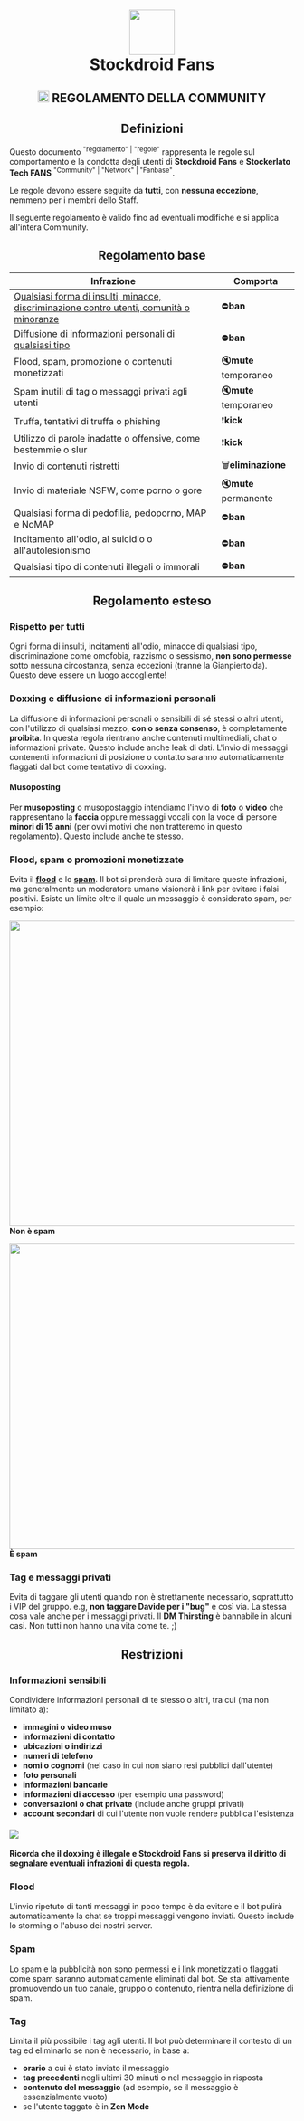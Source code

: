 <h1 align="center">
  <img src="https://dslv9ilpbe7p1.cloudfront.net/Cj7cYvaXaoyQ386pQ2yIjw_store_logo_image.png" width="80"/><br/>
  Stockdroid Fans
</h1>
<h2 align="center">
  <img src="https://camo.githubusercontent.com/de4fa40cddcfcb22448cdca8e9dad69d8133ae62964a9c90ffa661afd780b94a/68747470733a2f2f656d6f6a6970656469612d75732e73332e6475616c737461636b2e75732d776573742d312e616d617a6f6e6177732e636f6d2f7468756d62732f3332302f6170706c652f3238352f706f6c6963652d6361722d6c696768745f31663661382e706e67" width="20"/>
  REGOLAMENTO DELLA COMMUNITY
</h2>

<div id="definitions">
<h2 align="center">Definizioni</h2>

Questo documento <sup>"regolamento" | "regole"</sup> rappresenta
le regole sul comportamento e la condotta degli utenti di
**Stockdroid Fans** e **Stockerlato Tech FANS**
<sup>"Community" | "Network" | "Fanbase"</sup>.

Le regole devono essere seguite da **tutti**, con **nessuna
eccezione**, nemmeno per i membri dello Staff.

Il seguente regolamento è valido fino ad eventuali modifiche e
si applica all'intera Community.

<div id="quick-rules">
<h2 align="center">Regolamento base</h2>

| Infrazione | Comporta |
| ---------- | -------- |
| [Qualsiasi forma di insulti, minacce, discriminazione contro utenti, comunità o minoranze](#rispetto-per-tutti) | ⛔**ban** |
| [Diffusione di informazioni personali di qualsiasi tipo](#doxxing-e-diffusione-di-informazioni-personali) | ⛔**ban** |
| Flood, spam, promozione o contenuti monetizzati | 🔇**mute** temporaneo |
| Spam inutili di tag o messaggi privati agli utenti | 🔇**mute** temporaneo |
| Truffa, tentativi di truffa o phishing | ❗**kick** |
| Utilizzo di parole inadatte o offensive, come bestemmie o slur | ❗**kick** |
| Invio di contenuti ristretti | 🗑️**eliminazione** |
| Invio di materiale NSFW, come porno o gore | 🔇**mute** permanente |
| Qualsiasi forma di pedofilia, pedoporno, MAP e NoMAP | ⛔**ban** |
| Incitamento all'odio, al suicidio o all'autolesionismo | ⛔**ban** |
| Qualsiasi tipo di contenuti illegali o immorali | ⛔**ban** |

</div>

<div id="extended-rules"><h2 align="center">Regolamento esteso</h2>

### Rispetto per tutti
Ogni forma di insulti, incitamenti all'odio, minacce di qualsiasi
tipo, discriminazione come omofobia, razzismo o sessismo, **non
sono permesse** sotto nessuna circostanza, senza eccezioni
(tranne la Gianpiertolda). Questo deve essere un luogo accogliente!

### Doxxing e diffusione di informazioni personali
La diffusione di informazioni personali o sensibili di sé stessi
o altri utenti, con l'utilizzo di qualsiasi mezzo, **con o senza
consenso**, è completamente **proibita**. In questa regola
rientrano anche contenuti multimediali, chat o informazioni
private. Questo include anche leak di dati. L'invio di messaggi
contenenti informazioni di posizione o contatto saranno
automaticamente flaggati dal bot come tentativo di doxxing.

#### Musoposting
Per **musoposting** o musopostaggio intendiamo l'invio di **foto**
o **video** che rappresentano la **faccia** oppure messaggi vocali
con la voce di persone **minori di 15 anni** (per ovvi motivi che
non tratteremo in questo regolamento). Questo include anche te stesso.

### Flood, spam o promozioni monetizzate
Evita il **[flood](#Flood)** e lo **[spam](#Spam)**. Il bot si prenderà
cura di limitare queste infrazioni, ma generalmente un moderatore umano
visionerà i link per evitare i falsi positivi. Esiste un limite oltre il
quale un messaggio è considerato spam, per esempio:

<img src="https://i.imgur.com/yTuwVUe.jpg" width="540"/><br/>
**Non è spam**

<img src="https://i.imgur.com/dEmh0Ok.jpg" width="540"/><br/>
**È spam**

### Tag e messaggi privati
Evita di taggare gli utenti quando non è strettamente necessario, soprattutto
i VIP del gruppo. e.g, **non taggare Davide per i "bug"** e così via. La stessa
cosa vale anche per i messaggi privati. Il **DM Thirsting** è bannabile in alcuni
casi. Non tutti non hanno una vita come te. ;)

</div>

<div id="restrictions"><h2 align="center">Restrizioni</h2>

### Informazioni sensibili
Condividere informazioni personali di te stesso o altri, tra cui (ma non limitato a):
- **immagini o video muso**
- **informazioni di contatto**
- **ubicazioni o indirizzi**
- **numeri di telefono**
- **nomi o cognomi** (nel caso in cui non siano resi pubblici dall'utente)
- **foto personali**
- **informazioni bancarie**
- **informazioni di accesso** (per esempio una password)
- **conversazioni o chat private** (include anche gruppi privati)
- **account secondari** di cui l'utente non vuole rendere pubblica l'esistenza

#### <img src="https://img.icons8.com/fluent/28/general-warning-sign.png"/><br/>
**Ricorda che il doxxing è illegale e Stockdroid Fans si preserva il diritto di segnalare eventuali infrazioni di questa regola.**

### Flood
L'invio ripetuto di tanti messaggi in poco tempo è da evitare e il
bot pulirà automaticamente la chat se troppi messaggi vengono
inviati. Questo include lo storming o l'abuso dei nostri server.

### Spam
Lo spam e la pubblicità non sono permessi e i link monetizzati o
flaggati come spam saranno automaticamente eliminati dal bot.
Se stai attivamente promuovendo un tuo canale, gruppo o contenuto,
rientra nella definizione di spam.

### Tag
Limita il più possibile i tag agli utenti. Il bot può determinare
il contesto di un tag ed eliminarlo se non è necessario, in base a:

- **orario** a cui è stato inviato il messaggio
- **tag precedenti** negli ultimi 30 minuti o nel messaggio in risposta
- **contenuto del messaggio** (ad esempio, se il messaggio è essenzialmente vuoto)
- se l'utente taggato è in **Zen Mode**
